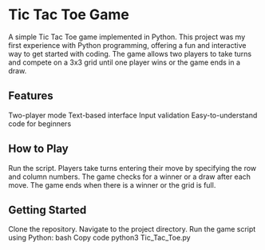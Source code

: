 # Tic Tac Toe Game
A simple Tic Tac Toe game implemented in Python. 
This project was my first experience with Python programming, offering a fun and interactive way to get started with coding. 
The game allows two players to take turns and compete on a 3x3 grid until one player wins or the game ends in a draw.

## Features
Two-player mode
Text-based interface
Input validation
Easy-to-understand code for beginners

## How to Play
Run the script.
Players take turns entering their move by specifying the row and column numbers.
The game checks for a winner or a draw after each move.
The game ends when there is a winner or the grid is full.

## Getting Started
Clone the repository.
Navigate to the project directory.
Run the game script using Python:
bash
Copy code
python3 Tic_Tac_Toe.py
